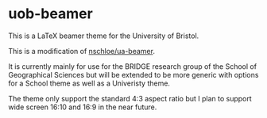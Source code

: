# uob-beamer

This is a LaTeX beamer theme for the University of Bristol.

This is a modification of [nschloe/ua-beamer](https://www.github.com/nschloe/ua-beamer).

It is currently mainly for use for the BRIDGE research group of the School of
Geographical Sciences but will be extended to be more generic with options for
a School theme as well as a Univeristy theme.

The theme only support the standard 4:3 aspect ratio but I plan to support wide
screen 16:10 and 16:9 in the near future.
